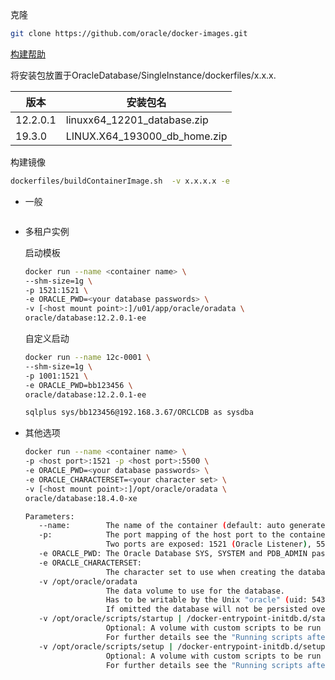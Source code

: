 克隆

```bash
git clone https://github.com/oracle/docker-images.git
```

[构建帮助](https://github.com/oracle/docker-images/tree/main/OracleDatabase/SingleInstance)

将安装包放置于OracleDatabase/SingleInstance/dockerfiles/x.x.x.

| 版本     | 安装包名                     |
| -------- | ---------------------------- |
| 12.2.0.1 | linuxx64_12201_database.zip  |
| 19.3.0   | LINUX.X64_193000_db_home.zip |

构建镜像

```bash
dockerfiles/buildContainerImage.sh  -v x.x.x.x -e
```

- 一般

  ```bash
  
  ```

- 多租户实例

  启动模板

  ```bash
  docker run --name <container name> \
  --shm-size=1g \
  -p 1521:1521 \
  -e ORACLE_PWD=<your database passwords> \
  -v [<host mount point>:]/u01/app/oracle/oradata \
  oracle/database:12.2.0.1-ee
  ```

  自定义启动

  ```bash
  docker run --name 12c-0001 \
  --shm-size=1g \
  -p 1001:1521 \
  -e ORACLE_PWD=bb123456 \
  oracle/database:12.2.0.1-ee
  
  sqlplus sys/bb123456@192.168.3.67/ORCLCDB as sysdba
  ```


- 其他选项

  ```bash
  docker run --name <container name> \
  -p <host port>:1521 -p <host port>:5500 \
  -e ORACLE_PWD=<your database passwords> \
  -e ORACLE_CHARACTERSET=<your character set> \
  -v [<host mount point>:]/opt/oracle/oradata \
  oracle/database:18.4.0-xe
  
  Parameters:
     --name:        The name of the container (default: auto generated)
     -p:            The port mapping of the host port to the container port.
                    Two ports are exposed: 1521 (Oracle Listener), 5500 (EM Express)
     -e ORACLE_PWD: The Oracle Database SYS, SYSTEM and PDB_ADMIN password (default: auto generated)
     -e ORACLE_CHARACTERSET:
                    The character set to use when creating the database (default: AL32UTF8)
     -v /opt/oracle/oradata
                    The data volume to use for the database.
                    Has to be writable by the Unix "oracle" (uid: 54321) user inside the container!
                    If omitted the database will not be persisted over container recreation.
     -v /opt/oracle/scripts/startup | /docker-entrypoint-initdb.d/startup
                    Optional: A volume with custom scripts to be run after database startup.
                    For further details see the "Running scripts after setup and on startup" section below.
     -v /opt/oracle/scripts/setup | /docker-entrypoint-initdb.d/setup
                    Optional: A volume with custom scripts to be run after database setup.
                    For further details see the "Running scripts after setup and on startup" section below.
  ```

  
